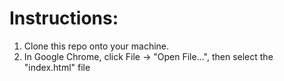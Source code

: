 # Instructions:

1. Clone this repo onto your machine.
2. In Google Chrome, click File -> "Open File...", then select the "index.html" file
